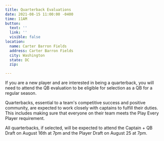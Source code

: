 ```yaml
---
title: Quarterback Evaluations
date: 2021-08-15 11:00:00 -0400
time: 11AM
button:
  text: ''
  link: ''
  visible: false
location:
  name: Carter Barron Fields
  address: Carter Barron Fields
  city: Washington
  state: DC
  zip: 

---
```

If you are a new player and are interested in being a quarterback, you will need to attend the QB evaluation to be eligible for selection as a QB for a regular season.

Quarterbacks, essential to a team's competitive success and positive community, are expected to work closely with captains to fulfill their duties.  This includes making sure that everyone on their team meets the Play Every Player requirement.

All quarterbacks, if selected, will be expected to attend the Captain + QB Draft on August 16th at 7pm and the Player Draft on August 25 at 7pm.